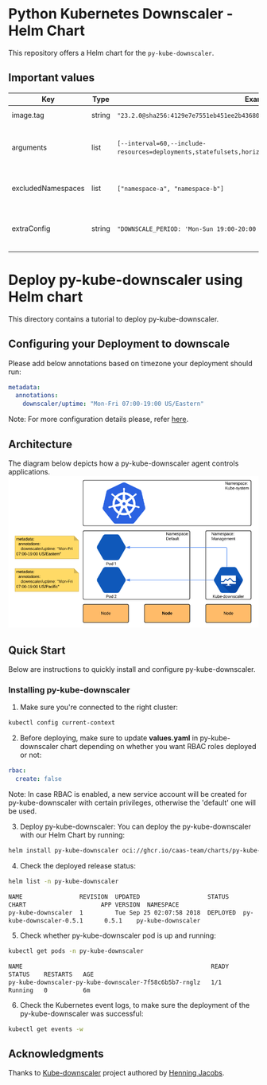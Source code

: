 # Python Kubernetes Downscaler - Helm Chart

This repository offers a Helm chart for the `py-kube-downscaler`.

## Important values

| Key                | Type   | Example                                                                                               | Description                                     |
| ------------------ | ------ | ----------------------------------------------------------------------------------------------------- | ----------------------------------------------- |
| image.tag          | string | `"23.2.0@sha256:4129e7e7551eb451ee2b43680ef818f3057304ad50888f79ec9722afab6c29ff"`                    | Tag of the image to use                         |
| arguments          | list   | `[--interval=60,--include-resources=deployments,statefulsets,horizontalpodautoscalers,scaledobjects]` | Arguments to pass to the kube-downscaler binary |
| excludedNamespaces | list   | `["namespace-a", "namespace-b"]`                                                                      | Namespaces to exclude from downscaling          |
| extraConfig        | string | `"DOWNSCALE_PERIOD: 'Mon-Sun 19:00-20:00 Europe/Berlin'"`                                             | Additional configuration in ConfigMap format    |

# Deploy py-kube-downscaler using Helm chart

This directory contains a tutorial to deploy py-kube-downscaler.

## Configuring your Deployment to downscale

Please add below annotations based on timezone your deployment should run:

```yaml
metadata:
  annotations:
    downscaler/uptime: "Mon-Fri 07:00-19:00 US/Eastern"
```

Note: For more configuration details please,
refer [here](https://github.com/caas-team/py-kube-downscaler?tab=readme-ov-file#configuration).

## Architecture

The diagram below depicts how a py-kube-downscaler agent controls applications.
![Alt text](images/architecture.png?raw=true "Kube py-kube-downscaler diagram")

## Quick Start

Below are instructions to quickly install and configure py-kube-downscaler.

### Installing py-kube-downscaler

1. Make sure you're connected to the right cluster:

```bash
kubectl config current-context
```

2. Before deploying, make sure to update **values.yaml** in py-kube-downscaler chart depending on whether you want RBAC
   roles deployed or not:

```yaml
rbac:
  create: false
```

Note: In case RBAC is enabled, a new service account will be created for py-kube-downscaler with certain privileges,
otherwise the 'default' one will be used.

3. Deploy py-kube-downscaler:
   You can deploy the py-kube-downscaler with our Helm Chart by running:

```bash
helm install py-kube-downscaler oci://ghcr.io/caas-team/charts/py-kube-downscaler -n py-kube-downscaler
```

4. Check the deployed release status:

```bash
helm list -n py-kube-downscaler
```

```
NAME                REVISION  UPDATED                   STATUS    CHART                     APP VERSION  NAMESPACE
py-kube-downscaler  1         Tue Sep 25 02:07:58 2018  DEPLOYED  py-kube-downscaler-0.5.1      0.5.1    py-kube-downscaler

```

5. Check whether py-kube-downscaler pod is up and running:

```bash
kubectl get pods -n py-kube-downscaler
```

```
NAME                                                     READY     STATUS    RESTARTS   AGE
py-kube-downscaler-py-kube-downscaler-7f58c6b5b7-rnglz   1/1       Running   0          6m
```

6. Check the Kubernetes event logs, to make sure the deployment of the py-kube-downscaler was successful:

```bash
kubectl get events -w
```

## Acknowledgments

Thanks to [Kube-downscaler](https://github.com/hjacobs/kube-downscaler) project authored
by [Henning Jacobs](https://github.com/hjacobs).
